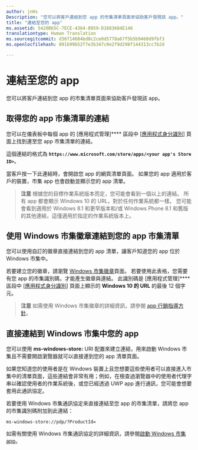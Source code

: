 ```yaml
---
author: jnHs
Description: "您可以將客戶連結到您 app 的市集清單頁面來協助客戶發現該 app。"
title: "連結至您的 app"
ms.assetid: 5420B65C-7ECE-4364-8959-D1683684E146
translationtype: Human Translation
ms.sourcegitcommit: d36f14604bd8c2ce0d5778a67f5b5b9460d9fbf3
ms.openlocfilehash: 891b99b52f7e3b347c0e2f9d298f144313cc7b2d

---
```


# 連結至您的 app


您可以將客戶連結到您 app 的市集清單頁面來協助客戶發現該 app。

## 取得您的 app 市集清單的連結


您可以在儀表板中每個 app 的 [應用程式管理]**** 區段中 [[應用程式身分識別](view-app-identity-details.md)] 頁面上找到連至您 app 市集清單的連結。

這個連結的格式為 **`https://www.microsoft.com/store/apps/<your app's Store ID>`**。

當客戶按一下此連結時，會開啟您 app 的網頁清單頁面。 如果您的 app 適用於客戶的裝置，市集 app 也會啟動並顯示您的 app 清單。

> **注意** 根據您的目標作業系統版本而定，您可能會看到一個以上的連結。 所有 app 都會顯示 Windows 10 的 URL，對於任何作業系統都一樣。 您可能會看到適用於 Windows 8.1 和更早版本和/或 Windows Phone 8.1 和舊版的其他連結，這僅適用於指定的作業系統版本上。

 

## 使用 Windows 市集徽章連結到您的 app 市集清單


您可以使用自訂的徽章直接連結到您的 app 清單，讓客戶知道您的 app 位於 Windows 市集中。

若要建立您的徽章，請瀏覽 [Windows 市集徽章](http://go.microsoft.com/fwlink/p/?LinkID=534236)頁面。 若要使用此表格，您需要有您 app 的市集識別碼，才能產生徽章與連結。 此識別碼是 [應用程式管理]**** 區段中 [[應用程式身分識別](view-app-identity-details.md)] 頁面上顯示的 **Windows 10 的 URL** 的最後 12 個字元。

> **注意** 如需使用 Windows 市集徽章的詳細資訊，請參閱 [app 行銷指導方針](app-marketing-guidelines.md)。

 

## 直接連結到 Windows 市集中您的 app


您可以使用 **ms-windows-store:** URI 配置來建立連結，用來啟動 Windows 市集且不需要開啟瀏覽器就可以直接連到您的 app 清單頁面。

如果您知道您的使用者是在 Windows 裝置上且您想要這些使用者可以直接進入市集中的清單頁面，這些連結會非常有用；例如，在檢查過瀏覽器中的使用者代理字串以確認使用者的作業系統後，或您已經透過 UWP app 進行通訊，您可能會想要套用此通訊協定。

若要使用 Windows 市集通訊協定來直接連結至您 app 的市集清單，請將您 app 的市集識別碼附加到此連結：

`ms-windows-store://pdp/?ProductId=`

如需有關使用 Windows 市集通訊協定的詳細資訊，請參閱[啟動 Windows 市集 app](../launch-resume/launch-store-app.md)。

 

 







<!--HONumber=Jun16_HO4-->


